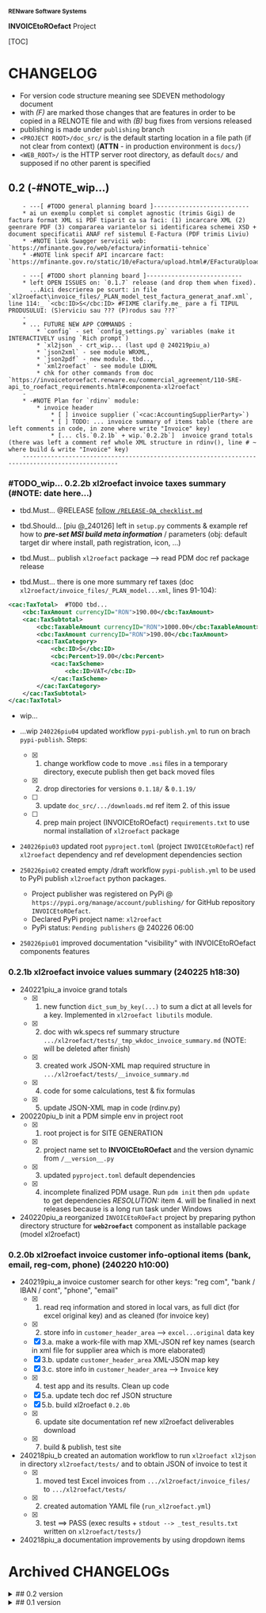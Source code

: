 <small>**RENware Software Systems**</small>

**INVOICEtoROefact** Project

[TOC]


# CHANGELOG

- For version code structure meaning see SDEVEN methodology document
- with _(F)_ are marked those changes that are features in order to be copied in a RELNOTE file and with _(B)_ bug fixes from versions released
- publishing is made under `publishing` branch
- `<PROJECT ROOT>/doc_src/` is the default starting location in a file path (if not clear from context) (**ATTN** - in production environment is `docs/`)
- `<WEB_ROOT>/` is the HTTP server root directory, as default `docs/` and supposed if no other parent is specified



## 0.2 (-#NOTE_wip...)

```
    - ---[ #TODO general planning board ]---------------------------
    * ai un exemplu complet si complet agnostic (trimis Gigi) de factura format XML si PDF tiparit ca sa faci: (1) incarcare XML (2) geenrare PDF (3) compararea variantelor si identificarea schemei XSD + document specificatii ANAF ref sistemul E-Factura (PDF trimis Liviu)
    * -#NOTE link Swagger servicii web: `https://mfinante.gov.ro/web/efactura/informatii-tehnice`
    * -#NOTE link specif API incarcare fact: `https://mfinante.gov.ro/static/10/eFactura/upload.html#/EFacturaUpload/handleRequest`

    - ---[ #TODO short planning board ]---------------------------
    * left OPEN ISSUES on: `0.1.7` release (and drop them when fixed).
      ...Aici descrierea pe scurt: in file `xl2roefact\invoice_files/_PLAN_model_test_factura_generat_anaf.xml`, line 114:_ `<cbc:ID>S</cbc:ID> #FIXME clarify.me_ pare a fi TIPUL PRODUSULUI: (S)erviciu sau ??? (P)rodus sau ???`
    -
    * ... FUTURE NEW APP COMMANDS :
        * `config` - set `config_settings.py` variables (make it INTERACTIVELY using `Rich prompt`)
        * `xl2json` - crt_wip... (last upd @ 240219piu_a)
        * `json2xml` - see module WRXML,
        * `json2pdf` - new module. tbd..,
        * `xml2roefact` - see module LDXML
        * chk for other commands from doc `https://invoicetoroefact.renware.eu/commercial_agreement/110-SRE-api_to_roefact_requirements.html#componenta-xl2roefact`
    -
    * -#NOTE Plan for `rdinv` module:
        * invoice header
            * [ ] invoice supplier (`<cac:AccountingSupplierParty>`)
            * [ ] TODO: ... invoice summary of items table (there are left comments in code, in zone where write "Invoice" key)
            * [... cls.`0.2.1b` + wip.`0.2.2b`]  invoice grand totals (there was left a comment ref whole XML structure in rdinv(), line # ~ where build & write "Invoice" key)
    -------------------------------------------------------------------------------------------------
```




### #TODO_wip... 0.2.2b xl2roefact invoice taxes summary (#NOTE: date here...)

* tbd.Must... @RELEASE [follow `/RELEASE-QA_checklist.md`](./RELEASE-QA_checklist.md)
* tbd.Should... [piu @_240126] left in `setup.py` comments & example ref how to ___pre-set MSI build meta information___ / parameters (obj: default target dir where install, path registration, icon, ...)
* tbd.Must... publish `xl2roefact` package --> read PDM doc ref package release

* tbd.Must... there is one more summary ref taxes (doc `xl2roefact/invoice_files/_PLAN_model...xml`, lines 91-104):
```xml
<cac:TaxTotal>  #TODO tbd...
    <cbc:TaxAmount currencyID="RON">190.00</cbc:TaxAmount>
    <cac:TaxSubtotal>
        <cbc:TaxableAmount currencyID="RON">1000.00</cbc:TaxableAmount>
        <cbc:TaxAmount currencyID="RON">190.00</cbc:TaxAmount>
        <cac:TaxCategory>
            <cbc:ID>S</cbc:ID>
            <cbc:Percent>19.00</cbc:Percent>
            <cac:TaxScheme>
                <cbc:ID>VAT</cbc:ID>
            </cac:TaxScheme>
        </cac:TaxCategory>
    </cac:TaxSubtotal>
</cac:TaxTotal>
```

* wip...

* ...wip `240226piu04` updated workflow `pypi-publish.yml` to run on brach `pypi-publish`. Steps:
    * [x] 1. change workflow code to move `.msi` files in a temporary directory, execute publish then get back moved files
    * [x] 2. drop directories for versions `0.1.18/` & `0.1.19/`
    * [ ] 3. update `doc_src/.../downloads.md` ref item 2. of this issue
    * [ ] 4. prep main project (INVOICEtoROefact) `requirements.txt` to use normal installation of `xl2roefact` package

* `240226piu03` updated root `pyproject.toml` (project `INVOICEtoROefact`) ref `xl2roefact` dependency and ref development dependencies section
* `250226piu02` created empty /draft workflow `pypi-publish.yml` to be used to PyPi publish `xl2roefact` python packages.
    * Project publisher was registered on PyPi @ `https://pypi.org/manage/account/publishing/` for GitHub repository `INVOICEtoROefact`.
    * Declared PyPi project name: `xl2roefact`
    * PyPi status: `Pending publishers` @ 240226 06:00
* `250226piu01` improved documentation "visibility" with INVOICEtoROefact components features






### 0.2.1b xl2roefact invoice values summary (240225 h18:30)

* 240221piu_a invoice grand totals
    * [x] 1. new function `dict_sum_by_key(...)` to sum a dict at all levels for a key. Implemented in `xl2roefact libutils` module.
    * [x] 2. doc with wk.specs ref summary structure `.../xl2roefact/tests/_tmp_wkdoc_invoice_summary.md` (NOTE: will be deleted after finish)
    * [x] 3. created work JSON-XML map required structure in `.../xl2roefact/tests/__invoice_summary.md`
    * [x] 4. code for some calculations, test & fix formulas
    * [x] 5. update JSON-XML map in code (rdinv.py)
* 200220piu_b init a PDM simple env in project root
    * [x] 1. root project is for SITE GENERATION
    * [x]  2. project name set to **INVOICEtoROefact** and the version dynamic from `/__version__.py`
    * [x] 3. updated `pyproject.toml` default dependencies
    * [x] 4. incomplete finalized PDM usage. Run `pdm init` then `pdm update` to get dependencies
      _RESOLUTION:_ item 4. will be finalied in next releases because is a long run task under Windows
* 240220piu_a reorganized `INVOICEtoROeFact` project by preparing python directory structure for **`web2roefact`** component as installable package (model xl2roefact)






### 0.2.0b xl2roefact invoice customer info-optional items (bank, email, reg-com, phone) (240220 h10:00)

* 240219piu_a invoice customer search for other keys: "reg com", "bank / IBAN / cont", "phone", "email"
    * [x] 1. read req information and stored in local vars, as full dict (for excel original key) and as cleaned (for invoice key)
    * [x] 2. store info in `customer_header_area` --> `excel...original` data key
    * [x] 3.a. make a work-file with map XML-JSON ref key names (search in xml file for supplier area which is more elaborated)
    * [x] 3.b. update `customer_header_area` XML-JSON map key
    * [x] 3.c. store info in `customer_header_area` --> `Invoice` key
    * [x] 4. test app and its results. Clean up code
    * [x] 5.a. update tech doc ref JSON structure
    * [x] 5.b. build xl2roefact `0.2.0b`
    * [x] 6. update site documentation ref new xl2roefact deliverables download
    * [x] 7. build & publish, test site
* 240218piu_b created an automation workflow to run `xl2roefact xl2json` in directory `xl2roefact/tests/` and to obtain JSON of invoice to test it
    * [x] 1. moved test Excel invoices from `.../xl2roefact/invoice_files/` to `.../xl2roefact/tests/`
    * [x] 2. created automation YAML file (`run_xl2roefact.yml`)
    * [x] 3. test ==> PASS (exec results + `stdout --> _test_results.txt` written on `xl2roefact/tests/`)
* 240218piu_a documentation improvements by using dropdown items











# Archived CHANGELOGs


<details markdown="1"><summary markdown="1">
## 0.2 version
</summary>

* no item here yet

</details>



<details markdown="1"><summary markdown="1">
## 0.1 version
</summary>

* [`0.1.22b` xl2roefact application interface improvements](./changelog_history/CHANGELOG-0.1.22b.md)
* [`0.1.21.post3` cleaned system documentation and site](./changelog_history/CHANGELOG-0.1.21.post3.md)
* [`0.1.21.post2` xl2roefact app detailed section with commands & options "--help" like](./changelog_history/CHANGELOG-0.1.21.post2.md)
* [`0.1.21.post1` fixed missing links in site root index page](./changelog_history/CHANGELOG-0.1.21.post1.md)
* [`0.1.21` rollout news in system portal invoicetoroefact.renware.eu](./changelog_history/CHANGELOG-0.1.21.md)
* [`0.1.20.dev` invoice customer address](./changelog_history/CHANGELOG-0.1.20.dev.md)
* [`0.1.19.dev` invoice customer and partial invoice total values calculations](./changelog_history/CHANGELOG-0.1.19.dev.md)
* [`0.1.18.dev` invoice customer CUI partial invoice total values calculations](./changelog_history/CHANGELOG-0.1.18.dev.md)
* [`0.1.17.dev` fixed all application & package running standard ways](./changelog_history/CHANGELOG-0.1.17.dev.md)
* [`0.1.16.dev` improving Excel kv-data search with "IN-LABEL" method](./changelog_history/CHANGELOG-0.1.16.dev.md)
* [`0.1.15` updated solution portal `http://invoicetoroefact.renware.eu/`](./changelog_history/CHANGELOG-0.1.15.md)
* [`0.1.14.dev` invoice issue date](./changelog_history/CHANGELOG-0.1.14.dev.md)
* [`0.1.13.dev` invoice currency](./changelog_history/CHANGELOG-0.1.13.dev.md)
* [`0.1.12.dev` invoice number](./changelog_history/CHANGELOG-0.1.12.dev.md)
* [`0.1.11.dev` packaging improvements for app & xl2roefact package](./changelog_history/CHANGELOG-0.1.11.dev.md)
* [`0.1.10.dev` command interface improved, `msi` package building, invoice template & updated documentation](./changelog_history/CHANGELOG-0.1.10.dev.md)
* [`0.1.9.dev` `xl2roefact.RDINV` running executable and distribution kit](./changelog_history/CHANGELOG-0.1.9.dev.md)
* [`0.1.8.dev` improved application structure and first executable release](./changelog_history/CHANGELOG-0.1.8.dev.md)
* [`0.1.7.dev` `xl2roefact.RDINV` invoice items & metadata + *OPEN ISSUES*](./changelog_history/CHANGELOG-0.1.7.dev.md)
* [`0.1.6.dev` commercial agreement OPTIONS document](changelog_history/CHANGELOG-0.1.6.dev.md)
* [`0.1.5.dev` init component *xl2roefact* for CLI application](./changelog_history/CHANGELOG-0.1.5.dev.md)
* [`0.1.4.dev` Create system backbone structure](./changelog_history/CHANGELOG-0.1.4.dev.md)
* [`0.1.3.dev` Enhancing `payments_validation_board` technical proposal](./changelog_history/CHANGELOG-0.1.3.dev.md)
* [`0.1.2.dev` Enhancing `APItoROefact` technical proposal](./changelog_history/CHANGELOG-0.1.2.dev.md)
* [`0.1.1.dev` Elaborating technical proposal](./changelog_history/CHANGELOG-0.1.1.dev.md)
* [`0.1.0.dev` System raw backbone](./changelog_history/CHANGELOG-0.1.0.dev.md)

</details>


